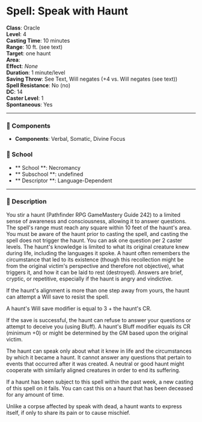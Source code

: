 
# Spell: Speak with Haunt
**Class**: Oracle  
**Level**: 4  
**Casting Time**: 10 minutes  
**Range**: 10 ft. (see text)  
**Target**: one haunt  
**Area**:   
**Effect**: _None_  
**Duration**: 1 minute/level  
**Saving Throw**: See Text, Will negates (+4 vs. Will negates (see text))  
**Spell Resistance**: No (no)  
**DC**: 14  
**Caster Level**: 1  
**Spontaneous**: Yes

---

### 🔮 Components
- **Components**: Verbal, Somatic, Divine Focus

### 🏫 School
- ** School **: Necromancy
- ** Subschool **: undefined
- ** Descriptor **: Language-Dependent
---

### 📜 Description
You stir a haunt (Pathfinder RPG GameMastery Guide 242) to a limited sense of awareness and consciousness, allowing it to answer questions. The spell's range must reach any square within 10 feet of the haunt's area. You must be aware of the haunt prior to casting the spell, and casting the spell does not trigger the haunt. You can ask one question per 2 caster levels. The haunt's knowledge is limited to what its original creature knew during life, including the languages it spoke. A haunt often remembers the circumstance that led to its existence (though this recollection might be from the original victim's perspective and therefore not objective), what triggers it, and how it can be laid to rest (destroyed). Answers are brief, cryptic, or repetitive, especially if the haunt is angry and vindictive.

If the haunt's alignment is more than one step away from yours, the haunt can attempt a Will save to resist the spell.

A haunt's Will save modifier is equal to 3 + the haunt's CR.

If the save is successful, the haunt can refuse to answer your questions or attempt to deceive you (using Bluff). A haunt's Bluff modifier equals its CR (minimum +0) or might be determined by the GM based upon the original victim.

The haunt can speak only about what it knew in life and the circumstances by which it became a haunt. It cannot answer any questions that pertain to events that occurred after it was created. A neutral or good haunt might cooperate with similarly aligned creatures in order to end its suffering.

If a haunt has been subject to this spell within the past week, a new casting of this spell on it fails. You can cast this on a haunt that has been deceased for any amount of time.

Unlike a corpse affected by speak with dead, a haunt wants to express itself, if only to share its pain or to cause mischief.
